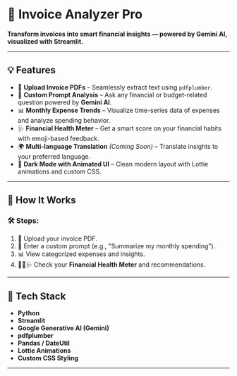 # 🧾 Invoice Analyzer Pro

**Transform invoices into smart financial insights — powered by Gemini AI, visualized with Streamlit.**

---

## 💡 Features

- 📄 **Upload Invoice PDFs** – Seamlessly extract text using `pdfplumber`.
- 🧠 **Custom Prompt Analysis** – Ask any financial or budget-related question powered by **Gemini AI**.
- 📊 **Monthly Expense Trends** – Visualize time-series data of expenses and analyze spending behavior.
- 🩺 **Financial Health Meter** – Get a smart score on your financial habits with emoji-based feedback.
- 🌍 **Multi-language Translation** *(Coming Soon)* – Translate insights to your preferred language.
- 🎨 **Dark Mode with Animated UI** – Clean modern layout with Lottie animations and custom CSS.

---

## 🚀 How It Works

### 🛠️ Steps:
1. 📂 Upload your invoice PDF.
2. 🧠 Enter a custom prompt (e.g., "Summarize my monthly spending").
3. 📊 View categorized expenses and insights.
4. 💪💚🩺 Check your **Financial Health Meter** and recommendations.

---

## 🧪 Tech Stack

- **Python**
- **Streamlit**
- **Google Generative AI (Gemini)**
- **pdfplumber**
- **Pandas / DateUtil**
- **Lottie Animations**
- **Custom CSS Styling**

---


